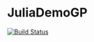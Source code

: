 # JuliaDemoGP

[![Build Status](https://github.com/ngiann/JuliaDemoGP.jl/actions/workflows/CI.yml/badge.svg?branch=main)](https://github.com/ngiann/JuliaDemoGP.jl/actions/workflows/CI.yml?query=branch%3Amain)
